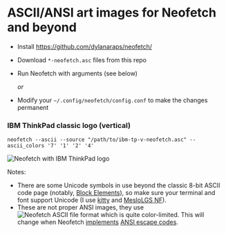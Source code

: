 # ASCII/ANSI art images for Neofetch and beyond

* Install https://github.com/dylanaraps/neofetch/
* Download `*-neofetch.asc` files from this repo
* Run Neofetch with arguments (see below)

  *or*

* Modify your `~/.config/neofetch/config.conf` to make the changes permanent

### IBM ThinkPad classic logo (vertical) ###
    neofetch --ascii --source "/path/to/ibm-tp-v-neofetch.asc" --ascii_colors '7' '1' '2' '4'
![Neofetch with IBM ThinkPad logo](https://user-images.githubusercontent.com/4406611/122239502-6ce3e880-ceda-11eb-8824-73bc19586f62.png)

Notes:
* There are some Unicode symbols in use beyond the classic 8-bit ASCII code page (notably, [Block Elements](https://en.wikipedia.org/wiki/Block_Elements)), so make sure your terminal and font support Unicode (I use [kitty](https://github.com/kovidgoyal/kitty/) and [MesloLGS NF](https://github.com/romkatv/powerlevel10k#meslo-nerd-font-patched-for-powerlevel10k)).
* These are not proper ANSI images, they use ![Neofetch ASCII file format](https://github.com/dylanaraps/neofetch/wiki/Custom-Ascii-art-file-format) which is quite color-limited. This will change when Neofetch [implements](https://github.com/dylanaraps/neofetch/issues/1699) [ANSI escape codes](https://en.wikipedia.org/wiki/ANSI_escape_code#24-bit).
